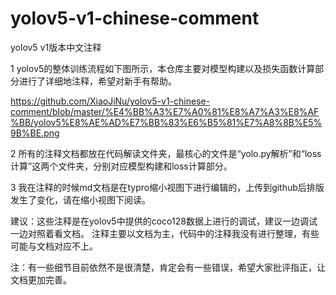 # yolov5-v1-chinese-comment

yolov5 v1版本中文注释

1 yolov5的整体训练流程如下图所示，本仓库主要对模型构建以及损失函数计算部分进行了详细地注释，希望对新手有帮助。

https://github.com/XiaoJiNu/yolov5-v1-chinese-comment/blob/master/%E4%BB%A3%E7%A0%81%E8%A7%A3%E8%AF%BB/yolov5%E8%AE%AD%E7%BB%83%E6%B5%81%E7%A8%8B%E5%9B%BE.png

2 所有的注释文档都放在代码解读文件夹，最核心的文件是“yolo.py解析”和“loss计算”这两个文件夹，分别对应模型构建和loss计算部分。

3 我在注释的时候md文档是在typro缩小视图下进行编辑的，上传到github后排版发生了变化，请在缩小视图下阅读。


建议：这些注释是在yolov5中提供的coco128数据上进行的调试，建议一边调试一边对照着看文档。
     注释主要以文档为主，代码中的注释我没有进行整理，有些可能与文档对应不上。
     
注：有一些细节目前依然不是很清楚，肯定会有一些错误，希望大家批评指正，让文档更加完善。
